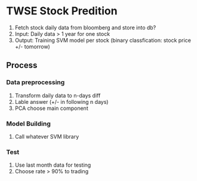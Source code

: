 # TWSE Stock Predition

1. Fetch stock daily data from bloomberg and store into db?
1. Input: Daily data > 1 year for one stock
1. Output: Training SVM model per stock (binary classfication: stock price +/- tomorrow)

## Process

### Data preprocessing

1. Transform daily data to n-days diff
1. Lable answer (+/- in following n days)
1. PCA choose main component

### Model Building

1. Call whatever SVM library

### Test

1. Use last month data for testing
1. Choose rate > 90% to trading